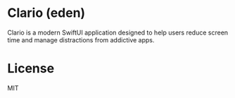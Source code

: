 # Clario (eden)
Clario is a modern SwiftUI application designed to help users reduce screen time and manage distractions from addictive apps.

# License
MIT